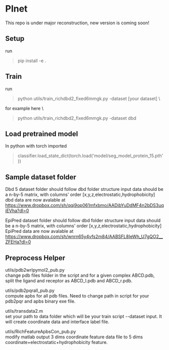 # PInet
This repo is under major reconstruction, new version is coming soon!  
<!---## Simple Preprocess  
run  

> cd utils  

Modify the path to pdb2pqr and apbs binary files in PreProcessLifeSavor.py  
Just for testing  

> python PreProcessLifeSavor.py 2I25-l.pdb 2I25-r.pdb  

Generate label for trainning  

> python PreProcessLifeSavor.py 2I25-l.pdb 2I25-r.pdb train  

Replace 2I25-l.pdb and 2I25-r.pdb by your input pair of pdbs. File name format should be XXXX*.pdb where XXXX is the id.  

## Simple Prediction
run  

> python SimplePredictor.py 2I25-l.pts 2I25-r.pts

## Simple Residue Prediction Aggregation
run  

> python PredictionPoint2Residue.py 2I25
--->
## Setup
run 
> pip install -e .

## Train
run

> python utils/train_richdbd2_fixed6mmgk.py -dataset [your dataset] \


for example here \
> python utils/train_richdbd2_fixed6mmgk.py -dataset dbd


## Load pretrained model
In python with torch imported
> classifier.load_state_dict(torch.load('model/seg_model_protein_15.pth'))

## Sample dataset folder
Dbd 5 
dataset folder should follow dbd folder structure
input data should be a n-by-5 matrix, with columns' order [x,y,z,electrostatic,hydrophobicity]   
dbd data are now avalable at https://www.dropbox.com/sh/qqi9op061mfxbmo/AADibYuDdMF4n2bDS3uqiEVha?dl=0


EpiPred 
dataset folder should follow dbd folder structure
input data should be a n-by-5 matrix, with columns' order [x,y,z,electrostatic,hydrophobicity]   
EpiPred data are now avalable at https://www.dropbox.com/sh/wnrn65y4vfs2m84/AABSFL8IeWh_U7gQO2__ZFEHa?dl=0

  
## Preprocess Helper
utils/pdb2wrlpymol2_pub.py  
change pdb files folder in the script and for a given complex ABCD.pdb, split the ligand and receptor as ABCD_l.pdb and ABCD_r.pdb.  
  
utils/pdb2pqrall_pub.py  
compute apbs for all pdb files. Need to change path in script for your pdb2pqr and apbs binary exe file.  

utils/transdata2.m  
set your path to data folder which will be your train script --dataset input. It will create coordinate data and interface label file.

utils/RichFeatureApbsCon_pub.py  
modify matlab output 3 dims coordinate feature data file to 5 dims coordinate+electrostatic+hydrophobicity feature.  

